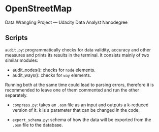 # OpenStreetMap
Data Wrangling Project — Udacity Data Analyst Nanodegree

## Scripts
`audit.py`: programmatically checks for data validity, accuracy and other measures and prints its results in the terminal. It consists mainly of two similar modules:

* audit_nodes(): checks for `node` elements.
* audit_ways(): checks for `way` elements.

Running both at the same time could lead to parsing errors, therefore it is recommended to leave one of them commented and run the other separately.

* `compress.py`: takes an `.osm` file as an input and outputs a k-reduced version of it. k is a parameter that can be changed in the code.

* `export_schema.py`: schema of how the data will be exported from the `.osm` file to the database.
